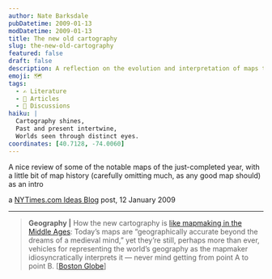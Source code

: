```yaml
---
author: Nate Barksdale
pubDatetime: 2009-01-13
modDatetime: 2009-01-13
title: The new old cartography
slug: the-new-old-cartography
featured: false
draft: false
description: A reflection on the evolution and interpretation of maps through history, contrasting medieval perspectives with modern cartography.
emoji: 🗺️
tags:
  - ✍️ Literature
  - 📖 Articles
  - 📖 Discussions
haiku: |
  Cartography shines,  
  Past and present intertwine,  
  Worlds seen through distinct eyes.
coordinates: [40.7128, -74.0060]
---
```


A nice review of some of the notable maps of the just-completed year, with a little bit of map history (carefully omitting much, as any good map should) as an intro

a [NYTimes.com Ideas Blog](http://ideas.blogs.nytimes.com/2009/01/12/mapmaker-make-me-a-map/) post, 12 January 2009

---

> **Geography |** How the new cartography is [like mapmaking in the Middle Ages](http://web.archive.org/web/20131127111229/http://www.boston.com/bostonglobe/ideas/articles/2008/12/28/the_year_in_maps/?page=1): Today’s maps are “geographically accurate beyond the dreams of a medieval mind,” yet they’re still, perhaps more than ever, vehicles for representing the world’s geography as the mapmaker idiosyncratically interprets it — never mind getting from point A to point B. [[Boston Globe](http://web.archive.org/web/20131127111229/http://www.boston.com/bostonglobe/ideas/articles/2008/12/28/the_year_in_maps/?page=1)]
